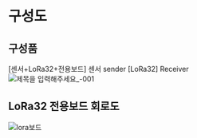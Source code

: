 # 구성도
## 구성품
[센서+LoRa32+전용보드] 센서 sender
[LoRa32] Receiver
![제목을 입력해주세요_-001](https://user-images.githubusercontent.com/37902752/134446895-c0cf37e3-5440-4499-8057-904a41f3f217.png)

## LoRa32 전용보드 회로도
![lora보드](https://user-images.githubusercontent.com/37902752/134446645-57790250-3c43-40b6-81c4-c071baff6ec7.png)
